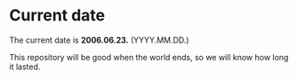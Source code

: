 # Current date

The current date is **2006.06.23.** (YYYY.MM.DD.)

This repository will be good when the world ends, so we will know how long it lasted.